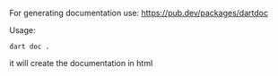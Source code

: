 For generating documentation use:
https://pub.dev/packages/dartdoc


Usage:

```
dart doc .
```

it will create the documentation in html




